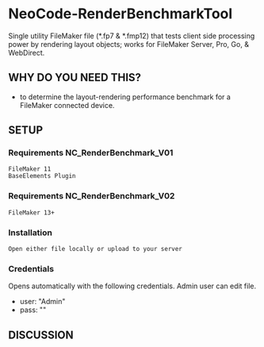 # NeoCode-RenderBenchmarkTool
Single utility FileMaker file (*.fp7 &amp; *.fmp12) that tests client side processing power by rendering layout objects; works for FileMaker Server, Pro, Go, &amp; WebDirect.


## WHY DO YOU NEED THIS?
* to determine the layout-rendering performance benchmark for a FileMaker connected device.


## SETUP
### Requirements NC_RenderBenchmark_V01
    FileMaker 11
    BaseElements Plugin

### Requirements NC_RenderBenchmark_V02
    FileMaker 13+

### Installation
    Open either file locally or upload to your server

### Credentials
Opens automatically with the following credentials.  Admin user can edit file.
* user: "Admin"
* pass: ""
  
  
## DISCUSSION
